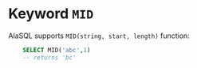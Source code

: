 # Keyword `MID`

AlaSQL supports ```MID(string, start, length)``` function:
```sql
    SELECT MID('abc',1)
    -- returns 'bc'
```
